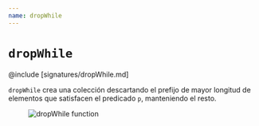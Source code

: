 ```yaml
---
name: dropWhile
---
```


# `dropWhile`

@include [signatures/dropWhile.md]

`dropWhile` crea una colección descartando el prefijo de mayor longitud de elementos que satisfacen el predicado `p`, manteniendo el resto.

<figure class="diagram">
  <img src="../images/dropWhile.svg" alt="dropWhile function">
  <!-- <figcaption class="diagram-desc"></figcaption> -->
</figure>
